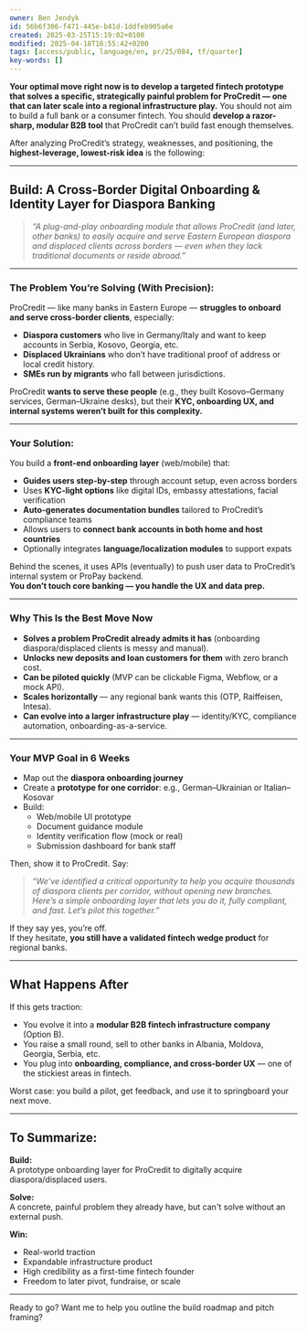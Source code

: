 ```yaml
---
owner: Ben Jendyk
id: 56b6f306-f471-445e-b41d-1ddfeb905a6e
created: 2025-03-25T15:19:02+0100
modified: 2025-04-18T16:55:42+0200
tags: [access/public, language/en, pr/25/084, tf/quarter]
key-words: []
---
```


**Your optimal move right now is to develop a targeted fintech prototype that solves a specific, strategically painful problem for ProCredit — one that can later scale into a regional infrastructure play.** You should not aim to build a full bank or a consumer fintech. You should **develop a razor-sharp, modular B2B tool** that ProCredit can’t build fast enough themselves.

After analyzing ProCredit’s strategy, weaknesses, and positioning, the **highest-leverage, lowest-risk idea** is the following:

---

## **Build: A Cross-Border Digital Onboarding & Identity Layer for Diaspora Banking**  
> _“A plug-and-play onboarding module that allows ProCredit (and later, other banks) to easily acquire and serve Eastern European diaspora and displaced clients across borders — even when they lack traditional documents or reside abroad.”_

---

### **The Problem You’re Solving (With Precision):**  
ProCredit — like many banks in Eastern Europe — **struggles to onboard and serve cross-border clients**, especially:
- **Diaspora customers** who live in Germany/Italy and want to keep accounts in Serbia, Kosovo, Georgia, etc.  
- **Displaced Ukrainians** who don’t have traditional proof of address or local credit history.  
- **SMEs run by migrants** who fall between jurisdictions.

ProCredit **wants to serve these people** (e.g., they built Kosovo–Germany services, German–Ukraine desks), but their **KYC, onboarding UX, and internal systems weren’t built for this complexity.**

---

### **Your Solution:**
You build a **front-end onboarding layer** (web/mobile) that:
- **Guides users step-by-step** through account setup, even across borders  
- Uses **KYC-light options** like digital IDs, embassy attestations, facial verification  
- **Auto-generates documentation bundles** tailored to ProCredit’s compliance teams  
- Allows users to **connect bank accounts in both home and host countries**  
- Optionally integrates **language/localization modules** to support expats  

Behind the scenes, it uses APIs (eventually) to push user data to ProCredit’s internal system or ProPay backend.  
**You don’t touch core banking — you handle the UX and data prep.**

---

### **Why This Is the Best Move Now**
- **Solves a problem ProCredit already admits it has** (onboarding diaspora/displaced clients is messy and manual).  
- **Unlocks new deposits and loan customers for them** with zero branch cost.  
- **Can be piloted quickly** (MVP can be clickable Figma, Webflow, or a mock API).  
- **Scales horizontally** — any regional bank wants this (OTP, Raiffeisen, Intesa).  
- **Can evolve into a larger infrastructure play** — identity/KYC, compliance automation, onboarding-as-a-service.

---

### **Your MVP Goal in 6 Weeks**
- Map out the **diaspora onboarding journey**  
- Create a **prototype for one corridor**: e.g., German–Ukrainian or Italian–Kosovar  
- Build:  
   - Web/mobile UI prototype  
   - Document guidance module  
   - Identity verification flow (mock or real)  
   - Submission dashboard for bank staff  

Then, show it to ProCredit. Say:
> _“We’ve identified a critical opportunity to help you acquire thousands of diaspora clients per corridor, without opening new branches. Here’s a simple onboarding layer that lets you do it, fully compliant, and fast. Let’s pilot this together.”_

If they say yes, you’re off.  
If they hesitate, **you still have a validated fintech wedge product** for regional banks.

---

## **What Happens After**
If this gets traction:
- You evolve it into a **modular B2B fintech infrastructure company** (Option B).  
- You raise a small round, sell to other banks in Albania, Moldova, Georgia, Serbia, etc.  
- You plug into **onboarding, compliance, and cross-border UX** — one of the stickiest areas in fintech.

Worst case: you build a pilot, get feedback, and use it to springboard your next move.

---

## **To Summarize:**
**Build:**  
A prototype onboarding layer for ProCredit to digitally acquire diaspora/displaced users.

**Solve:**  
A concrete, painful problem they already have, but can't solve without an external push.

**Win:**  
- Real-world traction  
- Expandable infrastructure product  
- High credibility as a first-time fintech founder  
- Freedom to later pivot, fundraise, or scale

---

Ready to go? Want me to help you outline the build roadmap and pitch framing?